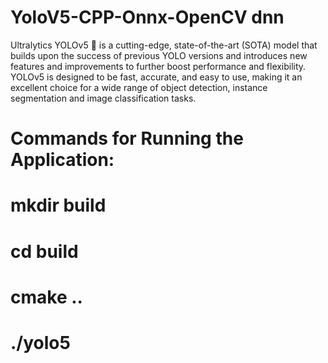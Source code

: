 # YoloV5-CPP-Onnx-OpenCV dnn

Ultralytics YOLOv5 🚀 is a cutting-edge, state-of-the-art (SOTA) model that builds upon the success of previous YOLO versions and introduces new features and improvements to further boost performance and flexibility. 
YOLOv5 is designed to be fast, accurate, and easy to use, making it an excellent choice for a wide range of object detection, instance segmentation and image classification tasks.

# Commands for Running the Application: 
# mkdir build
# cd build
# cmake ..
# ./yolo5

